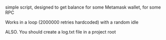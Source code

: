 simple script, designed to get balance for some Metamask wallet, for some RPC

Works in a loop (2000000 retries hardcoded) with a random idle

ALSO. You should create a log.txt file in a project root